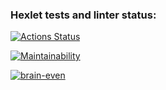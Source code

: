 ### Hexlet tests and linter status:
[![Actions Status](https://github.com/isjaki/frontend-project-44/workflows/hexlet-check/badge.svg)](https://github.com/isjaki/frontend-project-44/actions)

[![Maintainability](https://api.codeclimate.com/v1/badges/faa28ec4f47643012bd1/maintainability)](https://codeclimate.com/github/isjaki/frontend-project-44/maintainability)

[![brain-even](https://asciinema.org/a/97yixQpOJ8NqmL0cC3sqBwpt9.svg)](https://asciinema.org/a/97yixQpOJ8NqmL0cC3sqBwpt9?speed=2)
